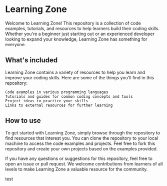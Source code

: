 # Learning Zone

Welcome to Learning Zone! This repository is a collection of code examples, tutorials, and resources to help learners build their coding skills. Whether you're a beginner just starting out or an experienced developer looking to expand your knowledge, Learning Zone has something for everyone.

## What's included

Learning Zone contains a variety of resources to help you learn and improve your coding skills. Here are some of the things you'll find in this repository:

    Code examples in various programming languages
    Tutorials and guides for common coding concepts and tools
    Project ideas to practice your skills
    Links to external resources for further learning

## How to use

To get started with Learning Zone, simply browse through the repository to find resources that interest you. You can clone the repository to your local machine to access the code examples and projects. Feel free to fork this repository and create your own projects based on the examples provided.

If you have any questions or suggestions for this repository, feel free to open an issue or pull request. We welcome contributions from learners of all levels to make Learning Zone a valuable resource for the community.

test 